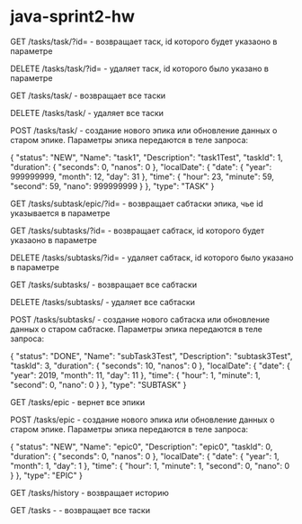 # java-sprint2-hw


GET /tasks/task/?id= - возвращает таск, id которого будет указаоно в параметре

DELETE /tasks/task/?id= - удаляет таск, id которого было указано в параметре



GET /tasks/task/ - возвращает все таски

DELETE /tasks/task/ - удаляет все таски

POST /tasks/task/ - создание нового эпика или обновление данных о старом эпике.
Параметры эпика передаются в теле запроса:

{
"status": "NEW",
"Name": "task1",
"Description": "task1Test",
"taskId": 1,
"duration": {
"seconds": 0,
"nanos": 0
},
"localDate": {
"date": {
"year": 999999999,
"month": 12,
"day": 31
},
"time": {
"hour": 23,
"minute": 59,
"second": 59,
"nano": 999999999
}
},
"type": "TASK"
}



GET /tasks/subtask/epic/?id= - возвращает сабтаски эпика, чье id указывается в параметре



GET /tasks/subtasks/?id= - возвращает сабтаск, id которого будет указаоно в параметре

DELETE /tasks/subtasks/?id= - удаляет сабтаск, id которого было указано в параметре



GET /tasks/subtasks/ - возвращает все сабтаски

DELETE /tasks/subtasks/ - удаляет все сабтаски

POST /tasks/subtasks/ - создание нового сабтаска или обновление данных о старом сабтаске.
Параметры эпика передаются в теле запроса:

{
"status": "DONE",
"Name": "subTask3Test",
"Description": "subtask3Test",
"taskId": 3,
"duration": {
"seconds": 10,
"nanos": 0
},
"localDate": {
"date": {
"year": 2019,
"month": 11,
"day": 11
},
"time": {
"hour": 1,
"minute": 1,
"second": 0,
"nano": 0
}
},
"type": "SUBTASK"
}



GET /tasks/epic - вернет все эпики

POST /tasks/epic - создание нового эпика или обновление данных о старом эпике.
Параметры эпика передаются в теле запроса:

{
"status": "NEW",
"Name": "epic0",
"Description": "epic0",
"taskId": 0,
"duration": {
"seconds": 0,
"nanos": 0
},
"localDate": {
"date": {
"year": 1,
"month": 1,
"day": 1
},
"time": {
"hour": 1,
"minute": 1,
"second": 0,
"nano": 0
}
},
"type": "EPIC"
}



GET /tasks/history - возвращает историю



GET /tasks - - возвращает все таски
